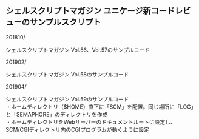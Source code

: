## シェルスクリプトマガジン ユニケージ新コードレビューのサンプルスクリプト

201810/

シェルスクリプトマガジン Vol.56、Vol.57のサンプルコード

201902/

シェルスクリプトマガジン Vol.58のサンプルコード

201904/

シェルスクリプトマガジン Vol.59のサンプルコード  
・ホームディレクトリ（$HOME）直下に「SCM」を配置。同じ場所に「LOG」と「SEMAPHORE」のディレクトリを作成  
・ホームディレクトリをWebサーバーのドキュメントルートに設定し、SCM/CGIディレクトリ内のCGIプログラムが動くように設定
